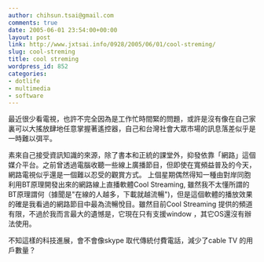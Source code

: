 ```yaml
---
author: chihsun.tsai@gmail.com
comments: true
date: 2005-06-01 23:54:00+00:00
layout: post
link: http://www.jxtsai.info/0928/2005/06/01/cool-streming/
slug: cool-streming
title: cool streming
wordpress_id: 852
categories:
- dotlife
- multimedia
- software
---
```


最近很少看電視，也許不完全因為是工作忙時間緊的問題，或許是沒有像在自己家裏可以大搖放肆地任意掌握著遙控器，自己和台灣社會大眾市場的訊息落差似乎是一時難以弭平。  
  
素來自己接受資訊知識的來源，除了書本和正統的課堂外，抑發依靠「網路」這個媒介平台。之前曾透過電腦收聽一些線上廣播節目，但即使在寬頻益普及的今天，網路電視似乎還是一個難以忍受的觀賞方式。 上個星期偶然得知一種由對岸同胞利用BT原理開發出來的網路線上直播軟體Cool Streaming, 雖然我不太懂所謂的BT原理謂何（據聞是"在線的人越多，下載就越流暢")，但是這個軟體的播放效果的確是我看過的網路節目中最為流暢悅目。雖然目前Cool Streaming 提供的頻道有限，不過於我而言最大的遺憾是，它現在只有支援window ，其它OS還沒有辦法使用。  
  
不知這樣的科技進展，會不會像skype 取代傳統付費電話，減少了cable TV 的用戶數量？
